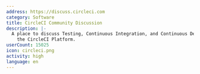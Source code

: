 ```yaml
---
address: https://discuss.circleci.com
category: Software
title: CircleCI Community Discussion
description: |-
  A place to discuss Testing, Continuous Integration, and Continuous Delivery using
    the CircleCI Platform.
userCount: 15025
icon: circleci.png
activity: high
language: en
---
```

